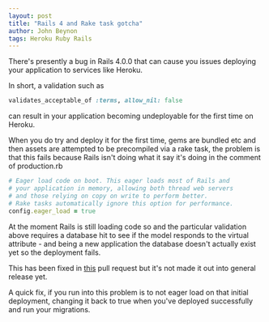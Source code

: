 ```yaml
---
layout: post
title: "Rails 4 and Rake task gotcha" 
author: John Beynon
tags: Heroku Ruby Rails
---
```


There's presently a bug in Rails 4.0.0 that can cause you issues deploying your
application to services like Heroku.

In short, a validation such as

```ruby
validates_acceptable_of :terms, allow_nil: false
```

can result in your application becoming undeployable for the first time on
Heroku.

When you do try and deploy it for the first time, gems are bundled etc and then
assets are attempted to be precompiled via a rake task, the problem is that
this fails because Rails isn't doing what it say it's doing in the comment of
production.rb

```ruby
# Eager load code on boot. This eager loads most of Rails and
# your application in memory, allowing both thread web servers
# and those relying on copy on write to perform better.
# Rake tasks automatically ignore this option for performance.
config.eager_load = true
```

At the moment Rails is still loading code so and the particular validation above
requires a database hit to see if the model responds to the virtual attribute -
and being a new application the database doesn't actually exist yet so the
deployment fails.

This has been fixed in [this](https://github.com/rails/rails/pull/11389) pull
request but it's not made it out into general release yet.

A quick fix, if you run into this problem is to not eager load on that initial
deployment, changing it back to true when you've deployed successfully and run
your migrations.


